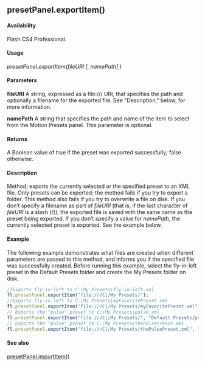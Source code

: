 ## presetPanel.exportItem()

#### Availability

Flash CS4 Professional.

#### Usage

*presetPanel.exportItem(fileURI [, namePath] )*

#### Parameters

**fileURI** A string, expressed as a file:/// URI, that specifies the path and optionally a filename for the exported file. See "Description," below, for more information.

**namePath** A string that specifies the path and name of the item to select from the Motion Presets panel. This parameter is optional.

#### Returns

A Boolean value of true if the preset was exported successfully; false otherwise.

#### Description

Method; exports the currently selected or the specified preset to an XML file. Only presets can be exported; the method fails if you try to export a folder. This method also fails if you try to overwrite a file on disk.
If you don’t specify a filename as part of *fileURI* (that is, if the last character of *fileURI* is a slash (/)), the exported file is saved with the same name as the preset being exported. If you don’t specify a value for *namePath*, the currently selected preset is exported. See the example below.

#### Example

The following example demonstrates what files are created when different parameters are passed to this method, and informs you if the specified file was successfully created. Before running this example, select the fly-in-left preset in the Default Presets folder and create the My Presets folder on disk.

```javascript
//Exports fly-in-left to C:\My Presets\fly-in-left.xml
fl.presetPanel.exportItem("file:///C|/My Presets/");
//Exports fly-in-left to C:\My Presets\myFavoritePreset.xml
fl.presetPanel.exportItem("file:///C|/My Presets/myFavoritePreset.xml");
// Exports the "pulse" preset to C:\My Presets\pulse.xml
fl.presetPanel.exportItem("file:///C|/My Presets/", "Default Presets/pulse");
// Exports the "pulse" preset to C:\My Presets\thePulsePreset.xml
fl.presetPanel.exportItem("file:///C|/My Presets/thePulsePreset.xml", "Default Presets/pulse");

```
#### See also

[presetPanel.importItem()](../presetPanel_object/presetPane8.md)
